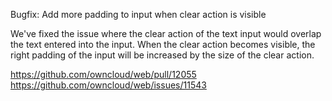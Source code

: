Bugfix: Add more padding to input when clear action is visible

We've fixed the issue where the clear action of the text input would overlap the text entered into the input. When the clear action becomes visible, the right padding of the input will be increased by the size of the clear action.

https://github.com/owncloud/web/pull/12055
https://github.com/owncloud/web/issues/11543
